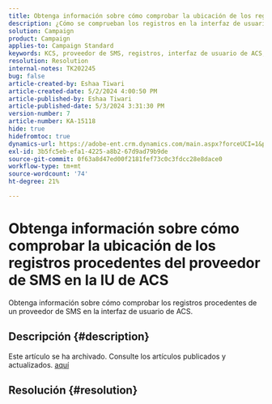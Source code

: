 ```yaml
---
title: Obtenga información sobre cómo comprobar la ubicación de los registros procedentes del proveedor de SMS en la IU de ACS
description: ¿Cómo se comprueban los registros en la interfaz de usuario de ACS?
solution: Campaign
product: Campaign
applies-to: Campaign Standard
keywords: KCS, proveedor de SMS, registros, interfaz de usuario de ACS, ubicación
resolution: Resolution
internal-notes: TK202245
bug: false
article-created-by: Eshaa Tiwari
article-created-date: 5/2/2024 4:00:50 PM
article-published-by: Eshaa Tiwari
article-published-date: 5/3/2024 3:31:30 PM
version-number: 7
article-number: KA-15118
hide: true
hidefromtoc: true
dynamics-url: https://adobe-ent.crm.dynamics.com/main.aspx?forceUCI=1&pagetype=entityrecord&etn=knowledgearticle&id=10258f22-9d08-ef11-9f8a-6045bd006793
exl-id: 3b5fc5eb-efa1-4225-a8b2-67d9ad79b9de
source-git-commit: 0f63a8d47ed00f2181fef73c0c3fdcc28e8dace0
workflow-type: tm+mt
source-wordcount: '74'
ht-degree: 21%

---
```


# Obtenga información sobre cómo comprobar la ubicación de los registros procedentes del proveedor de SMS en la IU de ACS


Obtenga información sobre cómo comprobar los registros procedentes de un proveedor de SMS en la interfaz de usuario de ACS.

## Descripción {#description}

Este artículo se ha archivado. Consulte los artículos publicados y actualizados. [aquí](https://experienceleague.adobe.com/search.html?lang=es#sort=relevancy)

## Resolución {#resolution}
